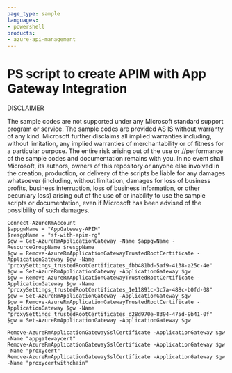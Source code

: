 ```yaml
---
page_type: sample
languages:
- powershell
products:
- azure-api-management
---
```



#  PS script to create APIM with App Gateway Integration

DISCLAIMER

The sample codes are not supported under any Microsoft standard support program or service. The sample codes are provided AS IS without warranty of any kind. Microsoft further disclaims all implied warranties including, without limitation, any implied warranties of merchantability or of fitness for a particular purpose. The entire risk arising out of the use or //performance of the sample codes and documentation remains with you. In no event shall Microsoft, its authors, owners of this repository or anyone else involved in the creation, production, or delivery of the scripts be liable for any damages whatsoever (including, without limitation, damages for loss of business profits, business interruption, loss of business information, or other pecuniary loss) arising out of the use of or inability to use the sample scripts or documentation, even if Microsoft has been advised of the possibility of such damages.


```
Connect-AzureRmAccount
$appgwName = "AppGateway-APIM"
$resgpName = "sf-with-apim-rg"
$gw = Get-AzureRmApplicationGateway -Name $appgwName -ResourceGroupName $resgpName
$gw = Remove-AzureRmApplicationGatewayTrustedRootCertificate -ApplicationGateway $gw -Name "proxySettings_trustedRootCertificates_fbb481bd-5af9-4138-a25c-4e"
$gw = Set-AzureRmApplicationGateway -ApplicationGateway $gw
$gw = Remove-AzureRmApplicationGatewayTrustedRootCertificate -ApplicationGateway $gw -Name "proxySettings_trustedRootCertificates_1e11891c-3c7a-488c-b0fd-08"
$gw = Set-AzureRmApplicationGateway -ApplicationGateway $gw
$gw = Remove-AzureRmApplicationGatewayTrustedRootCertificate -ApplicationGateway $gw -Name "proxySettings_trustedRootCertificates_d28d970e-8394-475d-9b41-0f"
$gw = Set-AzureRmApplicationGateway -ApplicationGateway $gw

Remove-AzureRmApplicationGatewaySslCertificate -ApplicationGateway $gw -Name "appgatewaycert"
Remove-AzureRmApplicationGatewaySslCertificate -ApplicationGateway $gw -Name "proxycert"
Remove-AzureRmApplicationGatewaySslCertificate -ApplicationGateway $gw -Name "proxycertwithchain"
```

